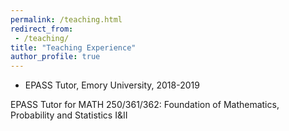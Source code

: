 ```yaml
---
permalink: /teaching.html
redirect_from:
 - /teaching/
title: "Teaching Experience"
author_profile: true
---
```


* EPASS Tutor, Emory University, 2018-2019

EPASS Tutor for MATH 250/361/362: Foundation of Mathematics, Probability and Statistics I&II
